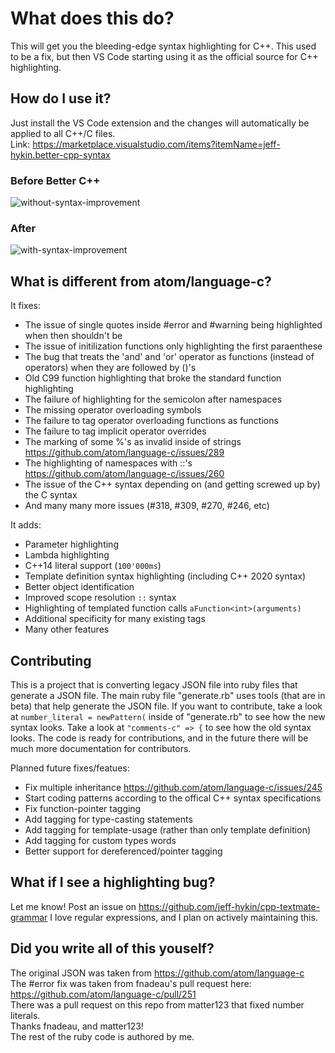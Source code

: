 # What does this do?
This will get you the bleeding-edge syntax highlighting for C++.
This used to be a fix, but then VS Code starting using it as the official source for C++ highlighting.

## How do I use it?
Just install the VS Code extension and the changes will automatically be applied to all C++/C files.
<br>Link: https://marketplace.visualstudio.com/items?itemName=jeff-hykin.better-cpp-syntax

### Before Better C++
![without-syntax-improvement](https://user-images.githubusercontent.com/17692058/52240797-8d75ef80-2897-11e9-97b6-f94af43d9fb7.png)
### After
![with-syntax-improvement](https://user-images.githubusercontent.com/17692058/52240803-8fd84980-2897-11e9-987c-9c71c19d52fa.png)

## What is different from atom/language-c?
It fixes:
- The issue of single quotes inside #error and #warning being highlighted when then shouldn't be 
- The issue of initilization functions only highlighting the first paraenthese
- The bug that treats the 'and' and 'or' operator as functions (instead of operators) when they are followed by ()'s
- Old C99 function highlighting that broke the standard function highlighting
- The failure of highlighting for the semicolon after namespaces
- The missing operator overloading symbols
- The failure to tag operator overloading functions as functions
- The failure to tag implicit operator overrides
- The marking of some %'s as invalid inside of strings https://github.com/atom/language-c/issues/289
- The highlighting of namespaces with ::'s https://github.com/atom/language-c/issues/260 
- The issue of the C++ syntax depending on (and getting screwed up by) the C syntax
- And many many more issues (#318, #309, #270, #246, etc)

It adds:
- Parameter highlighting
- Lambda highlighting
- C++14 literal support (`100'000ms`)
- Template definition syntax highlighting (including C++ 2020 syntax)
- Better object identification
- Improved scope resolution `::` syntax
- Highlighting of templated function calls `aFunction<int>(arguments)`
- Additional specificity for many existing tags
- Many other features

## Contributing
This is a project that is converting legacy JSON file into ruby files that generate a JSON file. The main ruby file "generate.rb" uses tools (that are in beta) that help generate the JSON file. If you want to contribute, take a look at `number_literal = newPattern(` inside of "generate.rb" to see how the new syntax looks. Take a look at `"comments-c" => {` to see how the old syntax looks. The code is ready for contributions, and in the future there will be much more documentation for contributors.

Planned future fixes/featues:
- Fix multiple inheritance https://github.com/atom/language-c/issues/245
- Start coding patterns according to the offical C++ syntax specifications
- Fix function-pointer tagging
- Add tagging for type-casting statements
- Add tagging for template-usage (rather than only template definition)
- Add tagging for custom types words
- Better support for dereferenced/pointer tagging

## What if I see a highlighting bug?
Let me know! Post an issue on https://github.com/jeff-hykin/cpp-textmate-grammar
I love regular expressions, and I plan on actively maintaining this.

## Did you write all of this youself?
The original JSON was taken from https://github.com/atom/language-c
<br>The #error fix was taken from fnadeau's pull request here: https://github.com/atom/language-c/pull/251
<br>There was a pull request on this repo from matter123 that fixed number literals.
<br>Thanks fnadeau, and matter123!
<br>The rest of the ruby code is authored by me.
